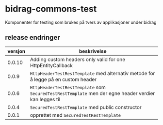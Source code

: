 # bidrag-commons-test
Komponenter for testing som brukes på tvers av applikasjoner under bidrag

## release endringer

versjon | beskrivelse
--------|------------------------
0.0.10  | Adding custom headers only valid for one HttpEntityCallback 
0.0.9   | `HttpHeaderTestRestTemplate` med alternativ metode for å legge på en custom header
0.0.6   | `HttpHeaderTestRestTemplate` som `SecuredTestRestTemplate` men der egne header verdier kan legges til
0.0.4   | `SecuredTestRestTemplate` med public constructor
0.0.1   | opprettet med `SecuredTestRestTemplate`
